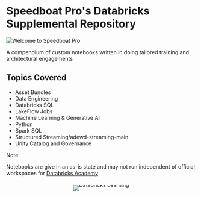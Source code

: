 # Speedboat Pro's Databricks Supplemental Repository 

![Welcome to Speedboat Pro](https://img1.wsimg.com/isteam/ip/b3fa9d57-973a-438a-84e2-05ab1c36f4db/White%20Text-%20Transparent%20BG.png)

A compendium of custom notebooks written in doing tailored training and architectural engagements

## Topics Covered
- Asset Bundles
- Data Engineering
- Databricks SQL
- LakeFlow Jobs
- Machine Learning & Generative AI
- Python
- Spark SQL
- Structured Streaming/adewd-streaming-main
- Unity Catalog and Governance

> [!NOTE]
> Notebooks are give in an as-is state and may not run independent of official workspaces for [Databricks Academy](https://customer-academy.databricks.com/learn)

<div style="text-align: center; line-height: 0; padding-top: 9px;">
  <img src="https://databricks.com/wp-content/uploads/2018/03/db-academy-rgb-1200px.png" alt="Databricks Learning">
</div>
